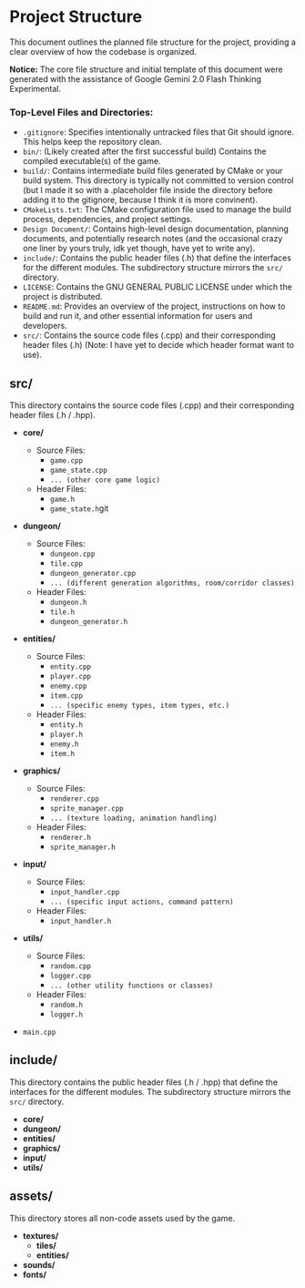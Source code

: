 # Project Structure

This document outlines the planned file structure for the project, providing a clear overview of how the codebase is organized.

**Notice:** The core file structure and initial template of this document were generated with the assistance of Google Gemini 2.0 Flash Thinking Experimental.

### Top-Level Files and Directories: 
* `.gitignore`: Specifies intentionally untracked files that Git should ignore. This helps keep the repository clean.
*  `bin/`: (Likely created after the first successful build) Contains the compiled executable(s) of the game.
*  `build/`: Contains intermediate build files generated by CMake or your build system. This directory is typically not committed to version control (but I made it so with a .placeholder file inside the directory before adding it to the gitignore, because I think it is more convinent).
* `CMakeLists.txt`: The CMake configuration file used to manage the build process, dependencies, and project settings.
* `Design Document/`: Contains high-level design documentation, planning documents, and potentially research notes (and the occasional crazy one liner by yours truly, idk yet though, have yet to write any).
* `include/`: Contains the public header files (.h) that define the interfaces for the different modules. The subdirectory structure mirrors the `src/` directory.
* `LICENSE`: Contains the GNU GENERAL PUBLIC LICENSE under which the project is distributed.
* `README.md`: Provides an overview of the project, instructions on how to build and run it, and other essential information for users and developers.
* `src/`: Contains the source code files (.cpp) and their corresponding header files (.h) (Note: I have yet to decide which header format want to use).

## src/

This directory contains the source code files (.cpp) and their corresponding header files (.h / .hpp).

* **core/**
    * Source Files:
        * `game.cpp`
        * `game_state.cpp`
        * `... (other core game logic)`
    * Header Files:
        * `game.h`
        * `game_state.h`git 

* **dungeon/**
    * Source Files:
        * `dungeon.cpp`
        * `tile.cpp`
        * `dungeon_generator.cpp`
        * `... (different generation algorithms, room/corridor classes)`
    * Header Files:
        * `dungeon.h`
        * `tile.h`
        * `dungeon_generator.h`

* **entities/**
    * Source Files:
        * `entity.cpp`
        * `player.cpp`
        * `enemy.cpp`
        * `item.cpp`
        * `... (specific enemy types, item types, etc.)`
    * Header Files:
        * `entity.h`
        * `player.h`
        * `enemy.h`
        * `item.h`

* **graphics/**
    * Source Files:
        * `renderer.cpp`
        * `sprite_manager.cpp`
        * `... (texture loading, animation handling)`
    * Header Files:
        * `renderer.h`
        * `sprite_manager.h`

* **input/**
    * Source Files:
        * `input_handler.cpp`
        * `... (specific input actions, command pattern)`
    * Header Files:
        * `input_handler.h`

* **utils/**
    * Source Files:
        * `random.cpp`
        * `logger.cpp`
        * `... (other utility functions or classes)`
    * Header Files:
        * `random.h`
        * `logger.h`

* `main.cpp`

## include/

This directory contains the public header files (.h / .hpp) that define the interfaces for the different modules. The subdirectory structure mirrors the `src/` directory.

* **core/**
* **dungeon/**
* **entities/**
* **graphics/**
* **input/**
* **utils/**

## assets/

This directory stores all non-code assets used by the game.

* **textures/**
    * **tiles/**
    * **entities/**
* **sounds/**
* **fonts/**
